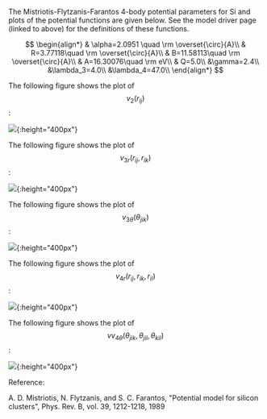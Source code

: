 The Mistriotis-Flytzanis-Farantos 4-body potential parameters for Si and plots of the potential functions are given below. See the model driver page (linked to above) for the definitions of these functions.

$$
\begin{align*}
& \alpha=2.0951 \quad \rm \overset{\circ}{A}\\
& R=3.77118\quad \rm \overset{\circ}{A}\\
& B=11.58113\quad \rm \overset{\circ}{A}\\
& A=16.30076\quad \rm eV\\
& Q=5.0\\
&\gamma=2.4\\
&\lambda_3=4.0\\
&\lambda_4=47.0\\
\end{align*}
$$

The following figure shows the plot of $$v_{2}(r_{ij})$$:

![](/wimage/MD_514777050453_000/butnowdevil/2BodyPotential){:height="400px"}

The following figure shows the plot of $$v_{3r}\left(r_{ij},r_{ik}\right)$$:

![](/wimage/MD_514777050453_000/butnowdevil/3BodyPotentialPart1){:height="400px"}

The following figure shows the plot of $$v_{3\theta}\left(\theta_{jik}\right)$$:

![](/wimage/MD_514777050453_000/butnowdevil/3BodyPotentialPart2){:height="400px"}

The following figure shows the plot of $$v_{4r}\left(r_{ij},r_{ik},r_{il}\right)$$:

![](/wimage/MD_514777050453_000/butnowdevil/4BodyPotentialPart1){:height="400px"}

The following figure shows the plot of $$vv_{4\theta}\left(\theta_{jik},\theta_{jil},\theta_{kil}\right)$$:

![](/wimage/MD_514777050453_000/butnowdevil/4BodyPotentialPart2){:height="400px"}

Reference:

A. D. Mistriotis, N. Flytzanis, and S. C. Farantos, "Potential model for silicon clusters", Phys. Rev. B, vol. 39, 1212-1218, 1989

